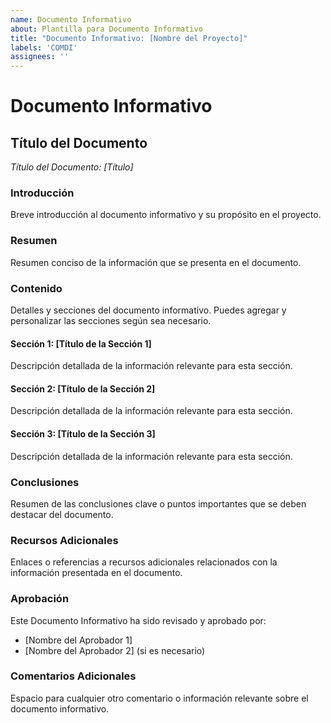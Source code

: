 ```yaml
---
name: Documento Informativo
about: Plantilla para Documento Informativo
title: "Documento Informativo: [Nombre del Proyecto]"
labels: 'COMDI'
assignees: ''
---
```

# Documento Informativo

## Título del Documento
*Título del Documento: [Título]*

### Introducción
Breve introducción al documento informativo y su propósito en el proyecto.

### Resumen
Resumen conciso de la información que se presenta en el documento.

### Contenido
Detalles y secciones del documento informativo. Puedes agregar y personalizar las secciones según sea necesario.

#### Sección 1: [Título de la Sección 1]
Descripción detallada de la información relevante para esta sección.

#### Sección 2: [Título de la Sección 2]
Descripción detallada de la información relevante para esta sección.

#### Sección 3: [Título de la Sección 3]
Descripción detallada de la información relevante para esta sección.

### Conclusiones
Resumen de las conclusiones clave o puntos importantes que se deben destacar del documento.

### Recursos Adicionales
Enlaces o referencias a recursos adicionales relacionados con la información presentada en el documento.

### Aprobación
Este Documento Informativo ha sido revisado y aprobado por:

- [Nombre del Aprobador 1]
- [Nombre del Aprobador 2] (si es necesario)

### Comentarios Adicionales
Espacio para cualquier otro comentario o información relevante sobre el documento informativo.

